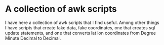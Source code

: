 # A collection of awk scripts

I have here a collection of awk scripts that I find useful. Among other things I have scripts that create fake data, fake coordinates, one that creates sql update statements, and one that converts lat lon coordinates from Degree Minute Decimal to Decimal.
